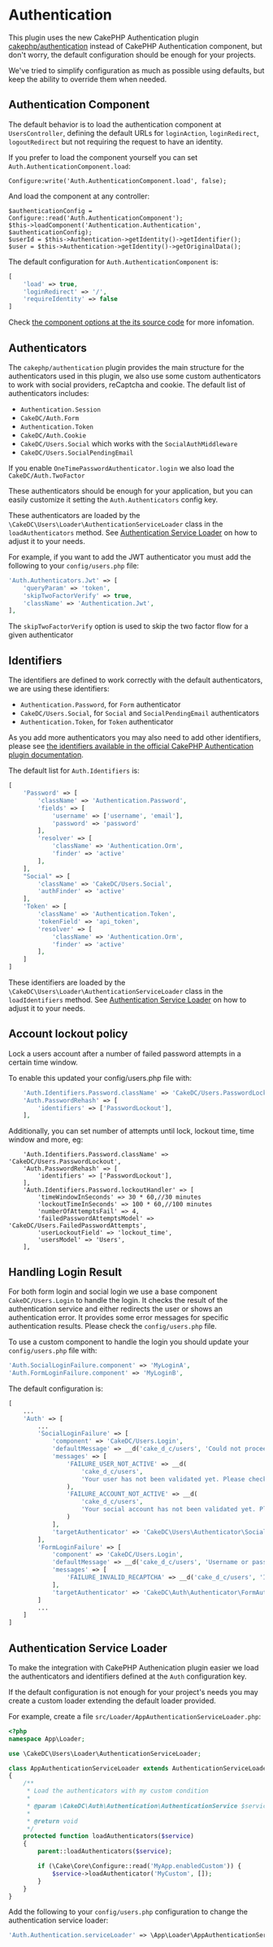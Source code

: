 Authentication
==============

This plugin uses the new CakePHP Authentication plugin [cakephp/authentication](https://github.com/cakephp/authentication/)
instead of CakePHP Authentication component, but don't worry, the default configuration should be enough for your
projects.

We've tried to simplify configuration as much as possible using defaults, but keep the ability to override them when needed.

Authentication Component
------------------------

The default behavior is to load the authentication component at ``UsersController``,
defining the default URLs for ``loginAction``, ``loginRedirect``, ``logoutRedirect`` but not requiring
the request to have an identity.

If you prefer to load the component yourself you can set ``Auth.AuthenticationComponent.load``:

```
Configure:write('Auth.AuthenticationComponent.load', false);
```

And load the component at any controller:

```
$authenticationConfig = Configure::read('Auth.AuthenticationComponent');
$this->loadComponent('Authentication.Authentication', $authenticationConfig);
$userId = $this->Authentication->getIdentity()->getIdentifier();
$user = $this->Authentication->getIdentity()->getOriginalData();
```

The default configuration for ``Auth.AuthenticationComponent`` is:

```php
[
    'load' => true,
    'loginRedirect' => '/',
    'requireIdentity' => false
]
```

Check [the component options at the its source code](https://github.com/cakephp/authentication/blob/master/src/Controller/Component/AuthenticationComponent.php#L38) for more infomation.

Authenticators
--------------

The ``cakephp/authentication`` plugin provides the main structure for the authenticators used in this plugin,
we also use some custom authenticators to work with social providers, reCaptcha and cookie. The default
list of authenticators includes:

- ``Authentication.Session``
- ``CakeDC/Auth.Form``
- ``Authentication.Token``
- ``CakeDC/Auth.Cookie``
- ``CakeDC/Users.Social`` which works with the ``SocialAuthMiddleware``
- ``CakeDC/Users.SocialPendingEmail``

If you enable ``OneTimePasswordAuthenticator.login`` we also load the ``CakeDC/Auth.TwoFactor``

These authenticators should be enough for your application, but you can easily customize it
setting the ``Auth.Authenticators`` config key.

These authenticators are loaded by the ``\CakeDC\Users\Loader\AuthenticationServiceLoader`` class in the ``loadAuthenticators`` method. See [Authentication Service Loader](#authentication-service-loader) on how to adjust it to your needs.

For example, if you want to add the JWT authenticator you must add the following to your ``config/users.php`` file:

```php
'Auth.Authenticators.Jwt' => [
    'queryParam' => 'token',
    'skipTwoFactorVerify' => true,
    'className' => 'Authentication.Jwt',
],
```

The ``skipTwoFactorVerify`` option is used to skip the two factor flow for a given authenticator

Identifiers
-----------

The identifiers are defined to work correctly with the default authenticators, we are using these identifiers:

- ``Authentication.Password``, for ``Form`` authenticator
- ``CakeDC/Users.Social``, for ``Social`` and ``SocialPendingEmail`` authenticators
- ``Authentication.Token``, for ``Token`` authenticator

As you add more authenticators you may also need to add other identifiers, please see [the identifiers available in the official CakePHP Authentication plugin documentation](https://book.cakephp.org/authentication/2/en/identifiers.html).

The default list for ``Auth.Identifiers`` is:

```php
[
    'Password' => [
        'className' => 'Authentication.Password',
        'fields' => [
            'username' => ['username', 'email'],
            'password' => 'password'
        ],
        'resolver' => [
            'className' => 'Authentication.Orm',
            'finder' => 'active'
        ],
    ],
    "Social" => [
        'className' => 'CakeDC/Users.Social',
        'authFinder' => 'active'
    ],
    'Token' => [
        'className' => 'Authentication.Token',
        'tokenField' => 'api_token',
        'resolver' => [
            'className' => 'Authentication.Orm',
            'finder' => 'active'
        ],
    ]
]
```

These identifiers are loaded by the ``\CakeDC\Users\Loader\AuthenticationServiceLoader`` class in the ``loadIdentifiers`` method. See [Authentication Service Loader](#authentication-service-loader) on how to adjust it to your needs.

Account lockout policy
----------------------
Lock a users account after a number of failed password attempts in a certain time window.

To enable this updated your config/users.php file with:
```php
    'Auth.Identifiers.Password.className' => 'CakeDC/Users.PasswordLockout',
    'Auth.PasswordRehash' => [
        'identifiers' => ['PasswordLockout'],
    ],
```
Additionally, you can set number of attempts until lock, lockout time, time window and more, eg:
```
    'Auth.Identifiers.Password.className' => 'CakeDC/Users.PasswordLockout',
    'Auth.PasswordRehash' => [
        'identifiers' => ['PasswordLockout'],
    ],
    'Auth.Identifiers.Password.lockoutHandler' => [
        'timeWindowInSeconds' => 30 * 60,//30 minutes
        'lockoutTimeInSeconds' => 100 * 60,//100 minutes
        'numberOfAttemptsFail' => 4,
        'failedPasswordAttemptsModel' => 'CakeDC/Users.FailedPasswordAttempts',
        'userLockoutField' => 'lockout_time',
        'usersModel' => 'Users',
    ],
```


Handling Login Result
---------------------

For both form login and social login we use a base component ``CakeDC/Users.Login`` to handle the login.
It checks the result of the authentication service and either redirects the user or shows an authentication
error. It provides some error messages for specific authentication results. Please check the ``config/users.php`` file.

To use a custom component to handle the login you should update your ``config/users.php`` file with:

```php
'Auth.SocialLoginFailure.component' => 'MyLoginA',
'Auth.FormLoginFailure.component' => 'MyLoginB',
```

The default configuration is:

```php
[
    ...
    'Auth' => [
        ...
        'SocialLoginFailure' => [
            'component' => 'CakeDC/Users.Login',
            'defaultMessage' => __d('cake_d_c/users', 'Could not proceed with social account. Please try again'),
            'messages' => [
                'FAILURE_USER_NOT_ACTIVE' => __d(
                    'cake_d_c/users',
                    'Your user has not been validated yet. Please check your inbox for instructions'
                ),
                'FAILURE_ACCOUNT_NOT_ACTIVE' => __d(
                    'cake_d_c/users',
                    'Your social account has not been validated yet. Please check your inbox for instructions'
                )
            ],
            'targetAuthenticator' => 'CakeDC\Users\Authenticator\SocialAuthenticator'
        ],
        'FormLoginFailure' => [
            'component' => 'CakeDC/Users.Login',
            'defaultMessage' => __d('cake_d_c/users', 'Username or password is incorrect'),
            'messages' => [
                'FAILURE_INVALID_RECAPTCHA' => __d('cake_d_c/users', 'Invalid reCaptcha'),
            ],
            'targetAuthenticator' => 'CakeDC\Auth\Authenticator\FormAuthenticator'
        ]
        ...
    ]
]
```

Authentication Service Loader
-----------------------------

To make the integration with CakePHP Authenication plugin easier we load the authenticators and identifiers
defined at the ``Auth`` configuration key.

If the default configuration is not enough for your project's needs you may create a custom loader extending the
default loader provided.

For example, create a file ``src/Loader/AppAuthenticationServiceLoader.php``:

```php
<?php
namespace App\Loader;

use \CakeDC\Users\Loader\AuthenticationServiceLoader;

class AppAuthenticationServiceLoader extends AuthenticationServiceLoader
{
    /**
     * Load the authenticators with my custom condition
     *
     * @param \CakeDC\Auth\Authentication\AuthenticationService $service Authentication service to load identifiers
     *
     * @return void
     */
    protected function loadAuthenticators($service)
    {
        parent::loadAuthenticators($service);

        if (\Cake\Core\Configure::read('MyApp.enabledCustom')) {
            $service->loadAuthenticator('MyCustom', []);
        }
    }
}
```

Add the following to your ``config/users.php`` configuration to change the authentication service loader:

```php
'Auth.Authentication.serviceLoader' => \App\Loader\AppAuthenticationServiceLoader::class,
```
